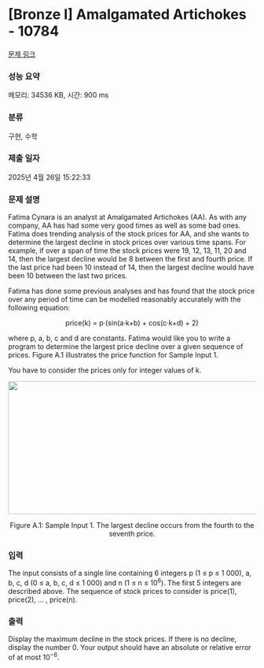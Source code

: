 # [Bronze I] Amalgamated Artichokes - 10784 

[문제 링크](https://www.acmicpc.net/problem/10784) 

### 성능 요약

메모리: 34536 KB, 시간: 900 ms

### 분류

구현, 수학

### 제출 일자

2025년 4월 26일 15:22:33

### 문제 설명

<p>Fatima Cynara is an analyst at Amalgamated Artichokes (AA). As with any company, AA has had some very good times as well as some bad ones. Fatima does trending analysis of the stock prices for AA, and she wants to determine the largest decline in stock prices over various time spans. For example, if over a span of time the stock prices were 19, 12, 13, 11, 20 and 14, then the largest decline would be 8 between the first and fourth price. If the last price had been 10 instead of 14, then the largest decline would have been 10 between the last two prices.</p>

<p>Fatima has done some previous analyses and has found that the stock price over any period of time can be modelled reasonably accurately with the following equation:</p>

<p style="text-align:center">price(k) = p·(sin(a·k+b) + cos(c·k+d) + 2)</p>

<p>where p, a, b, c and d are constants. Fatima would like you to write a program to determine the largest price decline over a given sequence of prices. Figure A.1 illustrates the price function for Sample Input 1.</p>

<p>You have to consider the prices only for integer values of k.</p>

<p style="text-align:center"><img alt="" src="https://s3-ap-northeast-1.amazonaws.com/onlinejudgeimages/problem/10784/1.png" style="height:270px; width:561px"></p>

<p style="text-align:center">Figure A.1: Sample Input 1. The largest decline occurs from the fourth to the seventh price.</p>

### 입력 

 <p>The input consists of a single line containing 6 integers p (1 ≤ p ≤ 1 000), a, b, c, d (0 ≤ a, b, c, d ≤ 1 000) and n (1 ≤ n ≤ 10<sup>6</sup>). The first 5 integers are described above. The sequence of stock prices to consider is price(1), price(2), ... , price(n).</p>

### 출력 

 <p>Display the maximum decline in the stock prices. If there is no decline, display the number 0. Your output should have an absolute or relative error of at most 10<sup>−6</sup>.</p>

